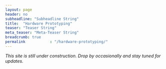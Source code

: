```yaml
---
layout: page
header: no
subheadline: "Subheadline String"
title:  "Hardware Prototyping"
teaser: "Teaser String"
meta_teaser: "Meta-Teaser String"
breadcrumb: true
permalink           : "/hardware-prototyping/"
---
```


_This site is still under construction. Drop by occasionally and stay tuned for
updates._